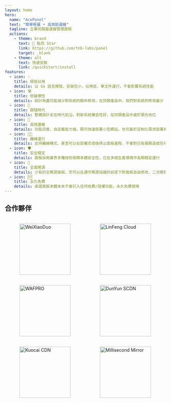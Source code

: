 ```yaml
---
layout: home
hero:
  name: "AcePanel"
  text: "簡單輕量 • 高效能運維"
  tagline: 企業伺服器運維管理面板
  actions:
    - theme: brand
      text: 🌟 點亮 Star
      link: https://github.com/tnb-labs/panel
      target: _blank
    - theme: alt
      text: 快速安裝
      link: /quickstart/install
features:
  - icon: ✨
    title: 極低佔用
    details: 以 Go 語言開發，安裝包小，佔用低，單文件運行，不會影響系統性能
  - icon: 🛠
    title: 低破壞性
    details: 設計為盡可能減少對系統的額外修改，在同類產品中，我們對系統的修改最少
  - icon: 📅
    title: 跟隨時代
    details: 整體設計走在時代前沿，對新系統兼容性好，在同類產品中處於領先地位
  - icon: 🚀
    title: 高效運維
    details: 功能完善，自定義能力強，既可快速部署小型網站，也可基於定制化需求部署複雜應用
  - icon: ⛓️‍💥
    title: 離線運行
    details: 支持離線模式，甚至可以在部署完成後停止面板進程，不會對已有服務造成任何影響
  - icon: 🛡
    title: 安全穩定
    details: 面板採用業界多種技術保障本體安全性，已在多個生產環境中長期穩定運行
  - icon: 💽
    title: 全面開源
    details: 少有的全開源面板，您可以在遵守開源協議的前提下對面板自由修改、二次開發
  - icon: 🆓
    title: 永久免費
    details: 承諾面板本體未來不會引入任何收費/授權功能，永久免費使用
---
```


## 合作夥伴

<div style="display: flex; justify-content: space-around; align-items: center; flex-wrap: wrap;"><a href="https://www.weixiaoduo.com/" style="padding: 1rem;">
      <img width="160" src="/wxd.png" alt="WeiXiaoDuo">
    </a>
    <a href="https://www.dkdun.cn/aff/MQZZNVHQ" style="padding: 1rem;">
      <img width="160" src="/dk.png" alt="LinFeng Cloud">
    </a>
    <a href="https://waf.pro/">
      <img width="160" src="/wafpro.png" alt="WAFPRO" style="padding: 1rem;">
    </a>
    <a href="https://scdn.ddunyun.com/">
      <img width="160" src="/ddunyun.png" alt="DunYun SCDN" style="padding: 1rem;">
    </a>
    <a href="https://kuocai.cn/" style="padding: 1rem;">
      <img width="160" src="/kuocai.png" alt="Kuocai CDN">
    </a>
    <a href="https://1ms.run/" style="padding: 1rem;">
      <img width="160" src="/1ms.svg" alt="Millisecond Mirror">
    </a>
</div>
